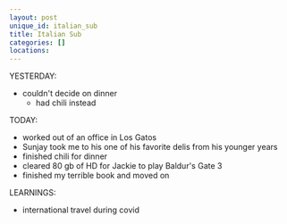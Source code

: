 ```yaml
---
layout: post
unique_id: italian_sub
title: Italian Sub
categories: []
locations: 
---
```


YESTERDAY:
* couldn't decide on dinner
  * had chili instead

TODAY:
* worked out of an office in Los Gatos
* Sunjay took me to his one of his favorite delis from his younger years
* finished chili for dinner
* cleared 80 gb of HD for Jackie to play Baldur's Gate 3
* finished my terrible book and moved on

LEARNINGS:
* international travel during covid
